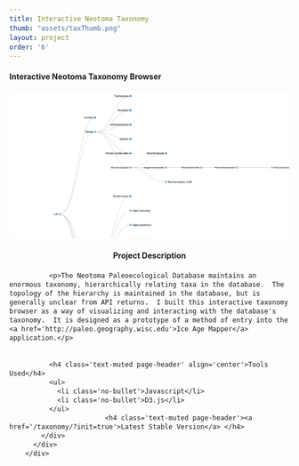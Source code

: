 ```yaml
---
title: Interactive Neotoma Taxonomy
thumb: "assets/taxThumb.png"
layout: project
order: '6'
---
```


<div class="container">
    <div class="modal-content">
        <div class="modal-header">
            <h4 class="modal-title">Interactive Neotoma Taxonomy Browser</h4>
        </div>
        <div class="modal-body">
          <div class='row'>
            <div class ='col-sm-6'>
            <img src="../assets/taxThumb.png" id='taxThumb'/>
            </div>
            <div class='col-sm-6'>
              <h4 class='text-muted page-header' align="center">Project Description</h4>

              <p>The Neotoma Paleoecological Database maintains an enormous taxonomy, hierarchically relating taxa in the database.  The topology of the hierarchy is maintained in the database, but is generally unclear from API returns.  I built this interactive taxonomy browser as a way of visualizing and interacting with the database's taxonomy.  It is designed as a prototype of a method of entry into the <a href='http://paleo.geography.wisc.edu'>Ice Age Mapper</a> application.</p>


              <h4 class='text-muted page-header' align='center'>Tools Used</h4>
              <ul>
                <li class='no-bullet'>Javascript</li>
                <li class='no-bullet'>D3.js</li>
              </ul>
                			<h4 class='text-muted page-header'><a href='/taxonomy/?init=true'>Latest Stable Version</a> </h4>
            </div>
          </div>
        </div>
</div>
